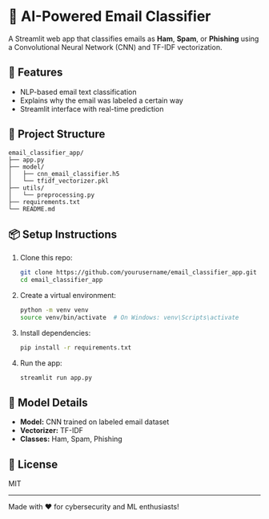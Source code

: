 # 📧 AI-Powered Email Classifier

A Streamlit web app that classifies emails as **Ham**, **Spam**, or **Phishing** using a Convolutional Neural Network (CNN) and TF-IDF vectorization.

## 🚀 Features
- NLP-based email text classification
- Explains why the email was labeled a certain way
- Streamlit interface with real-time prediction

## 📁 Project Structure
```
email_classifier_app/
├── app.py
├── model/
│   ├── cnn_email_classifier.h5
│   └── tfidf_vectorizer.pkl
├── utils/
│   └── preprocessing.py
├── requirements.txt
└── README.md
```

## 📦 Setup Instructions

1. Clone this repo:
   ```bash
   git clone https://github.com/yourusername/email_classifier_app.git
   cd email_classifier_app
   ```

2. Create a virtual environment:
   ```bash
   python -m venv venv
   source venv/bin/activate  # On Windows: venv\Scripts\activate
   ```

3. Install dependencies:
   ```bash
   pip install -r requirements.txt
   ```

4. Run the app:
   ```bash
   streamlit run app.py
   ```

## 🤖 Model Details
- **Model:** CNN trained on labeled email dataset
- **Vectorizer:** TF-IDF
- **Classes:** Ham, Spam, Phishing

## 📜 License
MIT

---

Made with ❤️ for cybersecurity and ML enthusiasts!
